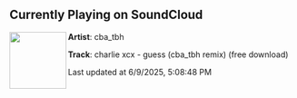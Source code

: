 ## Currently Playing on SoundCloud

[<img align="left" width="100" src="https://i1.sndcdn.com/artworks-XV7vfbFzARJz9W6L-2KKkGg-t500x500.png">](https://soundcloud.com/cba_tbh/charlie-xcx-guess-cba_tbh-remix-free-download?in=saxurn/sets/dot-matrix)

**Artist**: cba_tbh 

**Track**: charlie xcx - guess (cba_tbh remix) (free download)

Last updated at 6/9/2025, 5:08:48 PM
